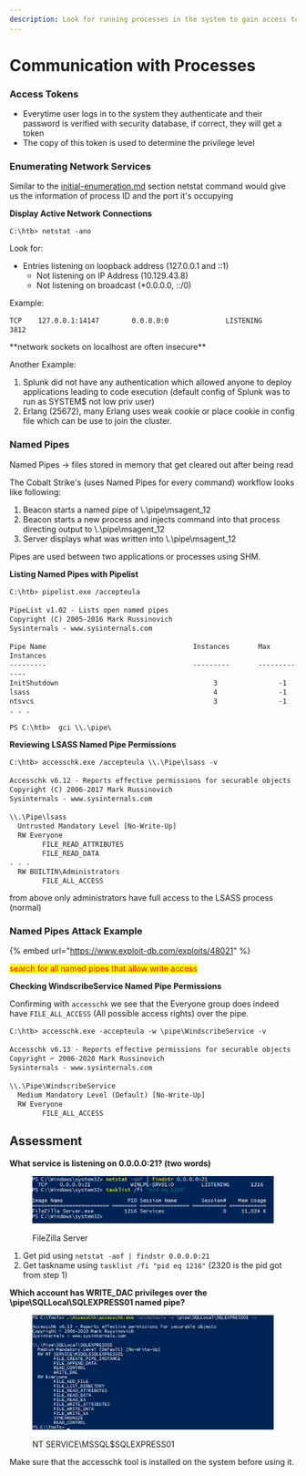 ```yaml
---
description: Look for running processes in the system to gain access to those running them
---
```


# Communication with Processes

### Access Tokens

* Everytime user logs in to the system they authenticate and their password is verified with security database, if correct, they will get a token
* The copy of this token is used to determine the privilege level

### Enumerating Network Services

Similar to the [initial-enumeration.md](initial-enumeration.md "mention") section netstat command would give us the information of process ID and the port it's occupying

**Display Active Network Connections**

```cmd-session
C:\htb> netstat -ano
```

Look for:

* Entries listening on loopback address (127.0.0.1 and ::1)
  * Not listening on IP Address (10.129.43.8)
  * Not listening on broadcast (\*0.0.0.0, ::/0)

Example:

```cmd-session
TCP    127.0.0.1:14147        0.0.0.0:0              LISTENING       3812
```

\*\*network sockets on localhost are often insecure\*\*

Another Example:

1. Splunk did not have any authentication which allowed anyone to deploy applications leading to code execution (default config of Splunk was to run as SYSTEM$ not low priv user)
2. Erlang (25672), many Erlang uses weak cookie or place cookie in config file which can be use to join the cluster.

### Named Pipes

Named Pipes -> files stored in memory that get cleared out after being read

The Cobalt Strike's (uses Named Pipes for every command) workflow looks like following:

1. Beacon starts a named pipe of \\.\pipe\msagent\_12
2. Beacon starts a new process and injects command into that process directing output to \\.\pipe\msagent\_12
3. Server displays what was written into \\.\pipe\msagent\_12

Pipes are used between two applications or processes using SHM.

**Listing Named Pipes with Pipelist**

```cmd-session
C:\htb> pipelist.exe /accepteula

PipeList v1.02 - Lists open named pipes
Copyright (C) 2005-2016 Mark Russinovich
Sysinternals - www.sysinternals.com

Pipe Name                                    Instances       Max Instances
---------                                    ---------       -------------
InitShutdown                                      3               -1
lsass                                             4               -1
ntsvcs                                            3               -1
. . .
```

```powershell-session
PS C:\htb>  gci \\.\pipe\
```

**Reviewing LSASS Named Pipe Permissions**

```cmd-session
C:\htb> accesschk.exe /accepteula \\.\Pipe\lsass -v

Accesschk v6.12 - Reports effective permissions for securable objects
Copyright (C) 2006-2017 Mark Russinovich
Sysinternals - www.sysinternals.com

\\.\Pipe\lsass
  Untrusted Mandatory Level [No-Write-Up]
  RW Everyone
        FILE_READ_ATTRIBUTES
        FILE_READ_DATA
. . .
  RW BUILTIN\Administrators
        FILE_ALL_ACCESS
```

from above only administrators have full access to the LSASS process (normal)

### Named Pipes Attack Example

{% embed url="https://www.exploit-db.com/exploits/48021" %}

<mark style="color:red;">search for all named pipes that allow write access</mark>

**Checking WindscribeService Named Pipe Permissions**

Confirming with `accesschk` we see that the Everyone group does indeed have `FILE_ALL_ACCESS` (All possible access rights) over the pipe.

```cmd-session
C:\htb> accesschk.exe -accepteula -w \pipe\WindscribeService -v

Accesschk v6.13 - Reports effective permissions for securable objects
Copyright ⌐ 2006-2020 Mark Russinovich
Sysinternals - www.sysinternals.com

\\.\Pipe\WindscribeService
  Medium Mandatory Level (Default) [No-Write-Up]
  RW Everyone
        FILE_ALL_ACCESS
```

## Assessment

**What service is listening on 0.0.0.0:21? (two words)**

<figure><img src="../../../.gitbook/assets/image (17).png" alt=""><figcaption><p>FileZilla Server</p></figcaption></figure>

1. Get pid using `netstat -aof | findstr 0.0.0.0:21`&#x20;
2. Get taskname using `tasklist /fi "pid eq 1216"` (2320 is the pid got from step 1)

**Which account has WRITE\_DAC privileges over the \pipe\SQLLocal\SQLEXPRESS01 named pipe?**

<figure><img src="../../../.gitbook/assets/image (112).png" alt=""><figcaption><p>NT SERVICE\MSSQL$SQLEXPRESS01</p></figcaption></figure>

Make sure that the accesschk tool is installed on the system before using it.
